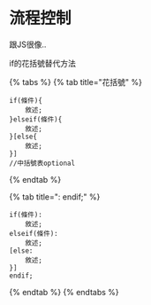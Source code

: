 # 流程控制

跟JS很像..

if的花括號替代方法

{% tabs %}
{% tab title="花括號" %}
```text
if(條件){
    敘述;
}elseif(條件){
    敘述;
}[else{
    敘述;
}]
//中括號表optional
```
{% endtab %}

{% tab title=": endif;" %}
```
if(條件):
    敘述;
elseif(條件):
    敘述;
[else:
    敘述;
}]
endif;
```
{% endtab %}
{% endtabs %}


